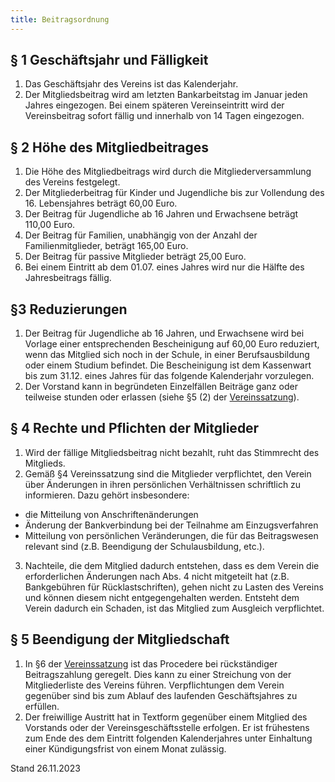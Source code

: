 ```yaml
---
title: Beitragsordnung
---
```


## § 1 Geschäftsjahr und Fälligkeit

1. Das Geschäftsjahr des Vereins ist das Kalenderjahr.
2. Der Mitgliedsbeitrag wird am letzten Bankarbeitstag im Januar jeden Jahres eingezogen. Bei einem späteren Vereinseintritt wird der Vereinsbeitrag sofort fällig und innerhalb von 14 Tagen eingezogen.

## § 2 Höhe des Mitgliedbeitrages

1. Die Höhe des Mitgliedbeitrags wird durch die Mitgliederversammlung des Vereins festgelegt.
2. Der Mitgliederbeitrag für Kinder und Jugendliche bis zur Vollendung des 16. Lebensjahres beträgt 60,00 Euro.
3. Der Beitrag für Jugendliche ab 16 Jahren und Erwachsene beträgt 110,00 Euro.
4. Der Beitrag für Familien, unabhängig von der Anzahl der Familienmitglieder, beträgt 165,00 Euro.
5. Der Beitrag für passive Mitglieder beträgt 25,00 Euro.
6. Bei einem Eintritt ab dem 01.07. eines Jahres wird nur die Hälfte des Jahresbeitrags fällig.

## §3 Reduzierungen

1. Der Beitrag für Jugendliche ab 16 Jahren, und Erwachsene wird bei Vorlage einer entsprechenden Bescheinigung auf 60,00 Euro reduziert, wenn das Mitglied sich noch in der Schule, in einer Berufsausbildung oder einem Studium befindet. Die Bescheinigung ist dem Kassenwart bis zum 31.12. eines Jahres für das folgende Kalenderjahr vorzulegen.
2. Der Vorstand kann in begründeten Einzelfällen Beiträge ganz oder teilweise stunden oder erlassen (siehe §5 (2) der <a href="/satzung/">Vereinssatzung</a>).

## § 4 Rechte und Pflichten der Mitglieder

1. Wird der fällige Mitgliedsbeitrag nicht bezahlt, ruht das Stimmrecht des Mitglieds.
2. Gemäß §4 Vereinssatzung sind die Mitglieder verpflichtet, den Verein über Änderungen in ihren persönlichen Verhältnissen schriftlich zu informieren. Dazu gehört insbesondere:

- die Mitteilung von Anschriftenänderungen
- Änderung der Bankverbindung bei der Teilnahme am Einzugsverfahren
- Mitteilung von persönlichen Veränderungen, die für das Beitragswesen relevant sind (z.B. Beendigung der Schulausbildung, etc.).

3. Nachteile, die dem Mitglied dadurch entstehen, dass es dem Verein die erforderlichen Änderungen nach Abs. 4 nicht mitgeteilt hat (z.B. Bankgebühren für Rücklastschriften), gehen nicht zu Lasten des Vereins und können diesem nicht entgegengehalten werden. Entsteht dem Verein dadurch ein Schaden, ist das Mitglied zum Ausgleich verpflichtet.

## § 5 Beendigung der Mitgliedschaft

1. In §6 der <a href="/satzung/">Vereinssatzung</a> ist das Procedere bei rückständiger Beitragszahlung geregelt. Dies kann zu einer Streichung von der Mitgliederliste des Vereins führen. Verpflichtungen dem Verein gegenüber sind bis zum Ablauf des laufenden Geschäftsjahres zu erfüllen.
2. Der freiwillige Austritt hat in Textform gegenüber einem Mitglied des Vorstands oder der Vereinsgeschäftsstelle erfolgen. Er ist frühestens zum Ende des dem Eintritt folgenden Kalenderjahres unter Einhaltung einer Kündigungsfrist von einem Monat zulässig.

<p className="text-right my-xl italic">Stand 26.11.2023</p>
